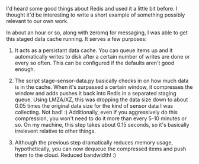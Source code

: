 I'd heard some good things about Redis and used it a little bit before. I thought
it'd be interesting to write a short example of something possibly relevant to our
own work.

In about an hour or so, along with zeromq for messaging, I was able to get this
staged data cache running. It serves a few purposes:

1. It acts as a persistant data cache. You can queue items up and it automatically
writes to disk after a certain number of writes are done or every so often. This can
be configured if the defaults aren't good enough.

2. The script stage-sensor-data.py basically checks in on how much data is in the
cache. When it's surpassed a certain window, it compresses the window and adds
pushes it back into Redis in a separated staging queue. Using LMZA/XZ, this was
dropping the data size down to about 0.05 times the original data size for the
kind of sensor data I was collecting. Not bad! :) Additionally, even if you
aggressively do this compression, you won't need to do it more than every 5-10
minutes or so. On my machine, this step takes about 0.15 seconds, so it's
basically irrelevent relative to other things.

3. Although the previous step dramatically reduces memory usage, hypothetically,
you can now dequeue the compressed items and push them to the cloud. Reduced bandwidth! :)
